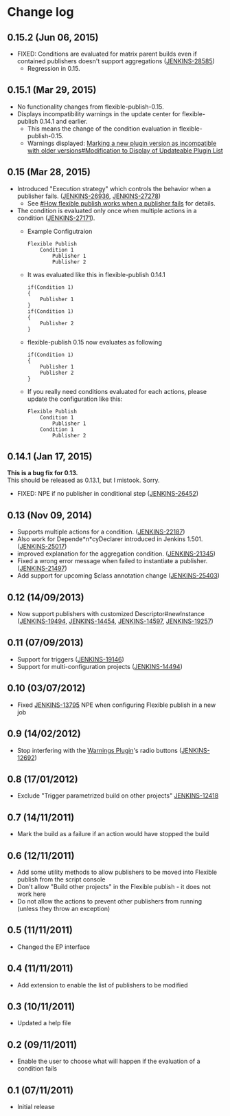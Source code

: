 # Change log

## 0.15.2 (Jun 06, 2015)

-   FIXED: Conditions are evaluated for matrix parent builds even if
    contained publishers doesn't support aggregations
    ([JENKINS-28585](https://issues.jenkins-ci.org/browse/JENKINS-28585))
    -   Regression in 0.15.

## 0.15.1 (Mar 29, 2015)

-   No functionality changes from flexible-publish-0.15.
-   Displays incompatibility warnings in the update center for
    flexible-publish 0.14.1 and earlier.
    -   This means the change of the condition evaluation in
        flexible-publish-0.15.
    -   Warnings displayed: [Marking a new plugin version as
        incompatible with older versions\#Modification to Display of
        Updateable Plugin
        List](https://wiki.jenkins.io/display/JENKINS/Marking+a+new+plugin+version+as+incompatible+with+older+versions#Markinganewpluginversionasincompatiblewitholderversions-ModificationtoDisplayofUpdateablePluginList)

## 0.15 (Mar 28, 2015)

-   Introduced "Execution strategy" which controls the behavior when a
    publisher fails.
    ([JENKINS-26936](https://issues.jenkins-ci.org/browse/JENKINS-26936),
    [JENKINS-27278](https://issues.jenkins-ci.org/browse/JENKINS-27278))
    -   See [\#How flexible publish works when a publisher
        fails](https://wiki.jenkins.io/display/JENKINS/Flexible+Publish+Plugin#FlexiblePublishPlugin-Howflexiblepublishworkswhenapublisherfails)
        for details.
-   The condition is evaluated only once when multiple actions in a
    condition
    ([JENKINS-27171](https://issues.jenkins-ci.org/browse/JENKINS-27171)).
    -   Example Configutraion

            Flexible Publish
                Condition 1
                    Publisher 1
                    Publisher 2

    -   It was evaluated like this in flexible-publish 0.14.1

            if(Condition 1)
            {
                Publisher 1
            }
            if(Condition 1)
            {
                Publisher 2
            }

    -   flexible-publish 0.15 now evaluates as following

            if(Condition 1)
            {
                Publisher 1
                Publisher 2
            }

    -   If you really need conditions evaluated for each actions, please
        update the configuration like this:

            Flexible Publish
                Condition 1
                    Publisher 1
                Condition 1
                    Publisher 2

## 0.14.1 (Jan 17, 2015)

**This is a bug fix for 0.13.**  
This should be released as 0.13.1, but I mistook. Sorry.

-   FIXED: NPE if no publisher in conditional step
    ([JENKINS-26452](https://issues.jenkins-ci.org/browse/JENKINS-26452))

## 0.13 (Nov 09, 2014)

-   Supports multiple actions for a condition.
    ([JENKINS-22187](https://issues.jenkins-ci.org/browse/JENKINS-22187))
-   Also work for Depende\*n\*cyDeclarer introduced in Jenkins 1.501.
    ([JENKINS-25017](https://issues.jenkins-ci.org/browse/JENKINS-25017))
-   improved explanation for the aggregation condition.
    ([JENKINS-21345](https://issues.jenkins-ci.org/browse/JENKINS-21345))
-   Fixed a wrong error message when failed to instantiate a publisher.
    ([JENKINS-21497](https://issues.jenkins-ci.org/browse/JENKINS-21497))
-   Add support for upcoming $class annotation change
    ([JENKINS-25403](https://issues.jenkins-ci.org/browse/JENKINS-25403))

## 0.12 (14/09/2013)

-   Now support publishers with customized Descriptor\#newInstance
    ([JENKINS-19494](https://issues.jenkins-ci.org/browse/JENKINS-19494),
    [JENKINS-14454](https://issues.jenkins-ci.org/browse/JENKINS-14454),
    [JENKINS-14597](https://issues.jenkins-ci.org/browse/JENKINS-14597),
    [JENKINS-19257](https://issues.jenkins-ci.org/browse/JENKINS-19257))

## 0.11 (07/09/2013)

-   Support for triggers
    ([JENKINS-19146](https://issues.jenkins-ci.org/browse/JENKINS-19146))
-   Support for multi-configuration projects
    ([JENKINS-14494](https://issues.jenkins-ci.org/browse/JENKINS-14494))

## 0.10 (03/07/2012)

-   Fixed
    [JENKINS-13795](https://issues.jenkins-ci.org/browse/JENKINS-13795)
    NPE when configuring Flexible publish in a new job

## 0.9 (14/02/2012)

-   Stop interfering with the [Warnings
    Plugin](https://wiki.jenkins.io/display/JENKINS/Warnings+Plugin)'s
    radio buttons
    ([JENKINS-12692](https://issues.jenkins-ci.org/browse/JENKINS-12692))

## 0.8 (17/01/2012)

-   Exclude "Trigger parametrized build on other projects"
    [JENKINS-12418](https://issues.jenkins-ci.org/browse/JENKINS-12418)

## 0.7 (14/11/2011)

-   Mark the build as a failure if an action would have stopped the
    build

## 0.6 (12/11/2011)

-   Add some utility methods to allow publishers to be moved into
    Flexible publish from the script console
-   Don't allow "Build other projects" in the Flexible publish - it does
    not work here
-   Do not allow the actions to prevent other publishers from running
    (unless they throw an exception)

## 0.5 (11/11/2011)

-   Changed the EP interface

## 0.4 (11/11/2011)

-   Add extension to enable the list of publishers to be modified

## 0.3 (10/11/2011)

-   Updated a help file

## 0.2 (09/11/2011)

-   Enable the user to choose what will happen if the evaluation of a
    condition fails

## 0.1 (07/11/2011)

-   Initial release
